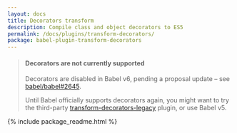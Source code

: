 ```yaml
---
layout: docs
title: Decorators transform
description: Compile class and object decorators to ES5
permalink: /docs/plugins/transform-decorators/
package: babel-plugin-transform-decorators
---
```


<blockquote class="babel-callout babel-callout-warning">
  <h4>Decorators are not currently supported</h4>
  <p>
    Decorators are disabled in Babel v6, pending a proposal update – see <a href="https://github.com/babel/babel/issues/2645">babel/babel#2645</a>.
  </p>
  <p>
    Until Babel officially supports decorators again, you might want to try the third-party <a href="https://github.com/loganfsmyth/babel-plugin-transform-decorators-legacy">transform-decorators-legacy</a> plugin, or use Babel v5.
  </p>
</blockquote>

{% include package_readme.html %}